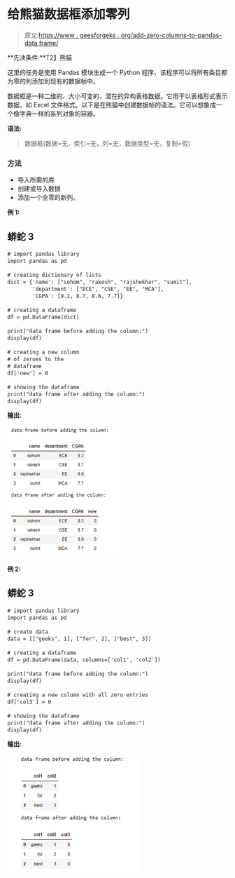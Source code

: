 # 给熊猫数据框添加零列

> 原文:[https://www . geesforgeks . org/add-zero-columns-to-pandas-data frame/](https://www.geeksforgeeks.org/add-zero-columns-to-pandas-dataframe/)

**先决条件:**T2】熊猫

这里的任务是使用 Pandas 模块生成一个 Python 程序，该程序可以将所有条目都为零的列添加到现有的数据帧中。

数据框是一种二维的、大小可变的、潜在的异构表格数据。它用于以表格形式表示数据，如 Excel 文件格式。以下是在熊猫中创建数据帧的语法。它可以想象成一个像字典一样的系列对象的容器。

**语法:**

> 数据框(数据=无，索引=无，列=无，数据类型=无，复制=假)

### 方法

*   导入所需的库
*   创建或导入数据
*   添加一个全零的新列。

**例 1:**

## 蟒蛇 3

```
# import pandas library
import pandas as pd

# creating dictionary of lists
dict = {'name': ["sohom", "rakesh", "rajshekhar", "sumit"],
        'department': ["ECE", "CSE", "EE", "MCA"],
        'CGPA': [9.2, 8.7, 8.6, 7.7]}

# creating a dataframe
df = pd.DataFrame(dict)

print("data frame before adding the column:")
display(df)

# creating a new column
# of zeroes to the
# dataframe
df['new'] = 0

# showing the dataframe
print("data frame after adding the column:")
display(df)
```

**输出:**

![](img/eff8eb29bfcaa216ee500f50a381c160.png)

**例 2:**

## 蟒蛇 3

```
# import pandas library
import pandas as pd

# create data
data = [["geeks", 1], ["for", 2], ["best", 3]]

# creating a dataframe
df = pd.DataFrame(data, columns=['col1', 'col2'])

print("data frame before adding the column:")
display(df)

# creating a new column with all zero entries
df['col3'] = 0

# showing the dataframe
print("data frame after adding the column:")
display(df)
```

**输出:**

![](img/8142d114552b70eb72a7dd4be5bf6738.png)